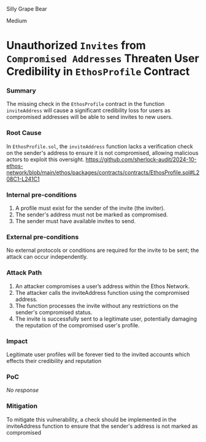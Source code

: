 Silly Grape Bear

Medium

# Unauthorized `Invites` from `Compromised Addresses` Threaten User Credibility in `EthosProfile` Contract

### Summary

The missing check in the `EthosProfile` contract  in the function `inviteAddress` will cause a significant credibility loss for users as compromised addresses will be able to send invites to new users.

### Root Cause

In `EthosProfile.sol`, the `inviteAddress` function lacks a verification check on the sender's address to ensure it is not compromised, allowing malicious actors to exploit this oversight.
https://github.com/sherlock-audit/2024-10-ethos-network/blob/main/ethos/packages/contracts/contracts/EthosProfile.sol#L208C1-L241C1

### Internal pre-conditions

1. A profile must exist for the sender of the invite (the inviter).
2. The sender's address must not be marked as compromised.
3. The sender must have available invites to send.

### External pre-conditions

No external protocols or conditions are required for the invite to be sent; the attack can occur independently.

### Attack Path

1. An attacker compromises a user’s address within the Ethos Network.
2. The attacker calls the inviteAddress function using the compromised address.
3. The function processes the invite without any restrictions on the sender's compromised status.
4. The invite is successfully sent to a legitimate user, potentially damaging the reputation of the compromised user's profile.

### Impact

Legitimate user profiles will be forever tied to the invited accounts which effects their credibility and reputation

### PoC

_No response_

### Mitigation

To mitigate this vulnerability, a check should be implemented in the inviteAddress function to ensure that the sender's address is not marked as compromised